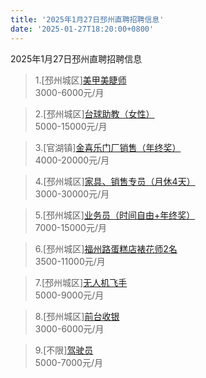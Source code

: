 ```yaml
---
title: '2025年1月27日邳州直聘招聘信息'
date: '2025-01-27T18:20:00+0800'
---
```

2025年1月27日邳州直聘招聘信息
<!--more-->
>1.[邳州城区][美甲美睫师](https://www.pizhouzhipin.com/job/38976)<br>
>3000-6000元/月

>2.[邳州城区][台球助教（女性）](https://www.pizhouzhipin.com/job/38709)<br>
>5000-15000元/月

>3.[官湖镇][金喜乐门厂销售（年终奖）](https://www.pizhouzhipin.com/job/20187)<br>
>4000-20000元/月

>4.[邳州城区][家具、销售专员（月休4天）](https://www.pizhouzhipin.com/job/36235)<br>
>3000-30000元/月

>5.[邳州城区][业务员（时间自由+年终奖）](https://www.pizhouzhipin.com/job/38950)<br>
>7000-15000元/月

>6.[邳州城区][福州路蛋糕店裱花师2名](https://www.pizhouzhipin.com/job/38559)<br>
>3500-11000元/月

>7.[邳州城区][无人机飞手](https://www.pizhouzhipin.com/job/39008)<br>
>5000-9000元/月

>8.[邳州城区][前台收银](https://www.pizhouzhipin.com/job/39019)<br>
>3000-6000元/月

>9.[不限][驾驶员](https://www.pizhouzhipin.com/job/27440)<br>
>5000-7000元/月

